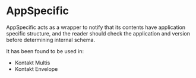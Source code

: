 # AppSpecific

AppSpecific acts as a wrapper to notify that its contents have application specific structure, and the reader should check the application and version before determining internal schema.

It has been found to be used in:

- Kontakt Multis
- Kontakt Envelope

